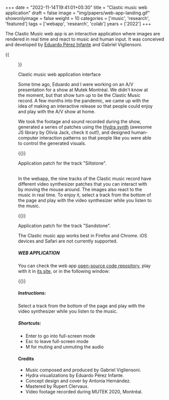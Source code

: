 +++
date = "2022-11-14T19:41:01+05:30"
title = "Clastic music web application"
draft = false
image = "img/papers/web-app-landing.gif"
showonlyimage = false
weight = 10
categories = ['music', 'research', 'featured']
tags = ['webapp', 'research', 'colab']
years = ['2022']
+++



<!--more-->



The Clastic Music web app is an interactive application where images are rendered in real time and react to music and human input. It was conceived and developed by [Eduardo Pérez Infante](https://perezinfante.com/) and Gabriel Vigliensoni.

{{<figure src="/img/covers/clastic-app-800.jpg">}}
<div class="text-caption">Clastic music web application interface</div>

Some time ago, Eduardo and I  were working on an A/V presentation for a show at Mutek Montréal. We didn't know at the moment, but that show turn up to be the Clastic Music record. A few months into the pandemic, we came up with the idea of making an interactive release so that people could enjoy and play with the A/V show at home.

We took the footage and sound recorded during the show, generated a series of patches using the [Hydra synth](https://github.com/hydra-synth/hydra-synth) (awesome JS library by Olivia Jack, check it out!), and designed human-computer interaction patterns so that people like you were able to control the generated visuals.

{{<youtube id="uz3YEbMRJdg" class="vertical-video" >}}
<div class="text-caption">Application patch for the track "Siltstone".</div>
<br>
 





In the webapp, the nine tracks of the Clastic music record have different video synthesizer patches that you can interact with by moving the mouse around. The images also react to the music in real time. To enjoy it, select a track from the bottom of the page and play with the video synthesizer while you listen to the music.

{{<youtube id="e2E7m4-4i9k" class="vertical-video" >}}
 <div class="text-caption">Application patch for the track "Sandstone".</div>

The Clastic music app works best in Firefox and Chrome. iOS devices and Safari are not currently supported.

##### WEB APPLICATION

You can check the web app [open-source code repository](https://github.com/vigliensoni/clastic-music-app), play with it in [its site](https://media.vigliensoni.com/clastic-music), or in the following window:

{{<website src="https://media.vigliensoni.com/clastic-music" height="500px">}}

##### Instructions:

Select a track from the bottom of the page and play with the video synthesizer while you listen to the music. 

##### Shortcuts:

- Enter to go into full-screen mode
- Esc to leave full-screen mode
- M for muting and unmuting the audio



#### Credits

- Music composed and produced by Gabriel Vigliensoni. 
- Hydra visualizations by Eduardo Pérez Infante. 
- Concept design and cover by Antonia Hernández. 
- Mastered by Rupert Clervaux.
- Video footage recorded during MUTEK 2020, Montréal.

